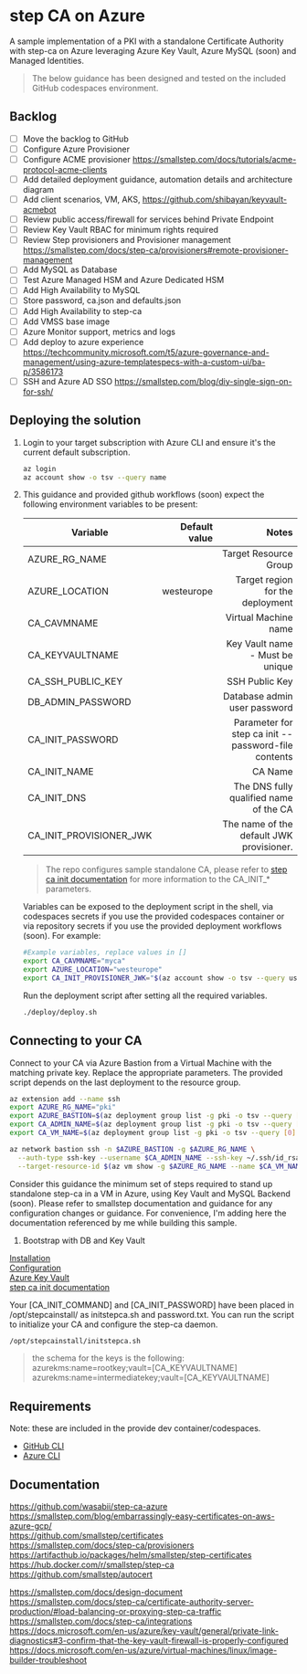 # step CA on Azure

A sample implementation of a PKI with a standalone Certificate Authority with step-ca on Azure leveraging Azure Key Vault, Azure MySQL (soon) and Managed Identities.

> The below guidance has been designed and tested on the included GitHub codespaces environment.

## Backlog

- [ ] Move the backlog to GitHub
- [ ] Configure Azure Provisioner
- [ ] Configure ACME provisioner <https://smallstep.com/docs/tutorials/acme-protocol-acme-clients>
- [ ] Add detailed deployment guidance, automation details and architecture diagram
- [ ] Add client scenarios, VM, AKS, https://github.com/shibayan/keyvault-acmebot
- [ ] Review public access/firewall for services behind Private Endpoint 
- [ ] Review Key Vault RBAC for minimum rights required
- [ ] Review Step provisioners and Provisioner management <https://smallstep.com/docs/step-ca/provisioners#remote-provisioner-management>
- [ ] Add MySQL as Database
- [ ] Test Azure Managed HSM and Azure Dedicated HSM
- [ ] Add High Availability to MySQL  
- [ ] Store password, ca.json and defaults.json
- [ ] Add High Availability to step-ca  
- [ ] Add VMSS base image
- [ ] Azure Monitor support, metrics and logs
- [ ] Add deploy to azure experience <https://techcommunity.microsoft.com/t5/azure-governance-and-management/using-azure-templatespecs-with-a-custom-ui/ba-p/3586173>
- [ ] SSH and Azure AD SSO <https://smallstep.com/blog/diy-single-sign-on-for-ssh/>

## Deploying the solution

1. Login to your target subscription with Azure CLI and ensure it's the current default subscription.

    ```bash
    az login
    az account show -o tsv --query name
    ```

1. This guidance and provided github workflows (soon) expect the following environment variables to be present:

    | Variable   |      Default value    |  Notes |
    |-|-:|-:|
    | AZURE_RG_NAME | | Target Resource Group |
    | AZURE_LOCATION | westeurope | Target region for the deployment |
    | CA_CAVMNAME | | Virtual Machine name |
    | CA_KEYVAULTNAME | | Key Vault name - Must be unique |
    | CA_SSH_PUBLIC_KEY | | SSH Public Key |
    | DB_ADMIN_PASSWORD | | Database admin user password | 
    | CA_INIT_PASSWORD | | Parameter for step ca init --password-file contents |
    | CA_INIT_NAME | | CA Name |
    | CA_INIT_DNS | | The DNS fully qualified name of the CA |
    | CA_INIT_PROVISIONER_JWK | | The name of the default JWK provisioner.|


    > The repo configures sample standalone CA, please refer to [step ca init documentation](https://smallstep.com/docs/step-cli/reference/ca/init) for more information to the CA_INIT_* parameters.

    Variables can be exposed to the deployment script in the shell, via codespaces secrets if you use the provided codespaces container or via repository secrets if you use the provided deployment workflows (soon). For example:

    ```bash
    #Example variables, replace values in []
    export CA_CAVMNAME="myca"
    export AZURE_LOCATION="westeurope"
    export CA_INIT_PROVISIONER_JWK="$(az account show -o tsv --query user.name)"
    ```

    Run the deployment script after setting all the required variables.

    ```bash
    ./deploy/deploy.sh
    ```

## Connecting to your CA

Connect to your CA via Azure Bastion from a Virtual Machine with the matching private key. Replace the appropriate parameters. The provided script depends on the last deployment to the resource group.

```bash
az extension add --name ssh
export AZURE_RG_NAME="pki"
export AZURE_BASTION=$(az deployment group list -g pki -o tsv --query [0].properties.parameters.bastionName.value)
export CA_ADMIN_NAME=$(az deployment group list -g pki -o tsv --query [0].properties.parameters.caVMAdminUsername.value)
export CA_VM_NAME=$(az deployment group list -g pki -o tsv --query [0].properties.parameters.caVMName.value)

az network bastion ssh -n $AZURE_BASTION -g $AZURE_RG_NAME \
  --auth-type ssh-key --username $CA_ADMIN_NAME --ssh-key ~/.ssh/id_rsa \
  --target-resource-id $(az vm show -g $AZURE_RG_NAME --name $CA_VM_NAME -o tsv --query id)
```

Consider this guidance the minimum set of steps required to stand up standalone step-ca in a VM in Azure, using Key Vault and MySQL Backend (soon).
Please refer to smallstep documentation and guidance for any configuration changes or guidance. For convenience, I'm adding here the documentation referenced by me while building this sample.

1. Bootstrap with DB and Key Vault

[Installation](https://smallstep.com/docs/step-ca/installation)  
[Configuration](https://smallstep.com/docs/step-ca/configuration)  
[Azure Key Vault](https://smallstep.com/docs/step-ca/configuration/#azure-key-vault)  
[step ca init documentation](https://smallstep.com/docs/step-cli/reference/ca/init)  

Your [CA_INIT_COMMAND] and [CA_INIT_PASSWORD] have been placed in /opt/stepcainstall/ as initstepca.sh and password.txt. You can run the script to initialize your CA and configure the step-ca daemon.

```bash
/opt/stepcainstall/initstepca.sh
```

>the schema for the keys is the following:  
>azurekms:name=rootkey;vault=[CA_KEYVAULTNAME]  
>azurekms:name=intermediatekey;vault=[CA_KEYVAULTNAME]

## Requirements

Note: these are included in the provide dev container/codespaces.

- [GitHub CLI](https://cli.github.com/)
- [Azure CLI](https://docs.microsoft.com/en-us/cli/azure/install-azure-cli)

## Documentation

<https://github.com/wasabii/step-ca-azure>  
<https://smallstep.com/blog/embarrassingly-easy-certificates-on-aws-azure-gcp/>  
<https://github.com/smallstep/certificates>  
<https://smallstep.com/docs/step-ca/provisioners>  
<https://artifacthub.io/packages/helm/smallstep/step-certificates>  
<https://hub.docker.com/r/smallstep/step-ca>  
<https://github.com/smallstep/autocert>  

<https://smallstep.com/docs/design-document>  
<https://smallstep.com/docs/step-ca/certificate-authority-server-production/#load-balancing-or-proxying-step-ca-traffic>  
<https://smallstep.com/docs/step-ca/integrations>  
<https://docs.microsoft.com/en-us/azure/key-vault/general/private-link-diagnostics#3-confirm-that-the-key-vault-firewall-is-properly-configured>  
<https://docs.microsoft.com/en-us/azure/virtual-machines/linux/image-builder-troubleshoot>  

